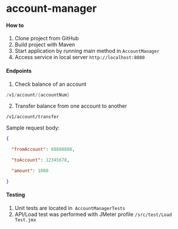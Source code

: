 # account-manager



#### How to

1. Clone project from GitHub
2. Build project with Maven
3. Start application by running main method in `AccountManager`
4. Access service in local server `http://localhost:8080`

#### Endpoints

1. Check balance of an account

```java
/v1/account/{accountNum}
```

2. Transfer balance from one account to another

```
/v1/account/transfer
```

Sample request body:

``` json
{

  "fromAccount": 88888888,

  "toAccount": 12345678,

  "amount": 1000

}
```

#### Testing

1. Unit tests are located in` AccountManagerTests`
2. API/Load test was performed with JMeter profile `/src/test/Load Test.jmx`